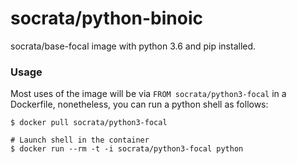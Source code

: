 socrata/python-binoic
=====================

socrata/base-focal image with python 3.6 and pip installed.

### Usage

Most uses of the image will be via `FROM socrata/python3-focal` in a Dockerfile, nonetheless, you can run a python shell as follows:

    $ docker pull socrata/python3-focal

    # Launch shell in the container
    $ docker run --rm -t -i socrata/python3-focal python
